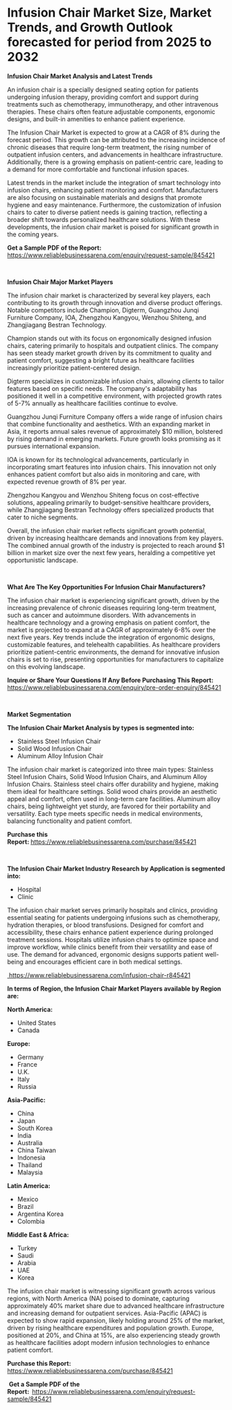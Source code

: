 <p><h1>Infusion Chair Market Size, Market Trends, and Growth Outlook forecasted for period from 2025 to 2032</h1></p><p><strong>Infusion Chair Market Analysis and Latest Trends</strong></p>
<p><p>An infusion chair is a specially designed seating option for patients undergoing infusion therapy, providing comfort and support during treatments such as chemotherapy, immunotherapy, and other intravenous therapies. These chairs often feature adjustable components, ergonomic designs, and built-in amenities to enhance patient experience.</p><p>The Infusion Chair Market is expected to grow at a CAGR of 8% during the forecast period. This growth can be attributed to the increasing incidence of chronic diseases that require long-term treatment, the rising number of outpatient infusion centers, and advancements in healthcare infrastructure. Additionally, there is a growing emphasis on patient-centric care, leading to a demand for more comfortable and functional infusion spaces.</p><p>Latest trends in the market include the integration of smart technology into infusion chairs, enhancing patient monitoring and comfort. Manufacturers are also focusing on sustainable materials and designs that promote hygiene and easy maintenance. Furthermore, the customization of infusion chairs to cater to diverse patient needs is gaining traction, reflecting a broader shift towards personalized healthcare solutions. With these developments, the infusion chair market is poised for significant growth in the coming years.</p></p>
<p><strong>Get a Sample PDF of the Report:&nbsp;</strong> <a href="https://www.reliablebusinessarena.com/enquiry/request-sample/845421?utm_campaign=2102&utm_medium=2&utm_source=Github&utm_content=ia&utm_term=13042025&utm_id=infusion-chair">https://www.reliablebusinessarena.com/enquiry/request-sample/845421</a></p>
<p>&nbsp;</p>
<p><strong>Infusion Chair Major Market Players</strong></p>
<p><p>The infusion chair market is characterized by several key players, each contributing to its growth through innovation and diverse product offerings. Notable competitors include Champion, Digterm, Guangzhou Junqi Furniture Company, IOA, Zhengzhou Kangyou, Wenzhou Shiteng, and Zhangjiagang Bestran Technology.</p><p>Champion stands out with its focus on ergonomically designed infusion chairs, catering primarily to hospitals and outpatient clinics. The company has seen steady market growth driven by its commitment to quality and patient comfort, suggesting a bright future as healthcare facilities increasingly prioritize patient-centered design.</p><p>Digterm specializes in customizable infusion chairs, allowing clients to tailor features based on specific needs. The company's adaptability has positioned it well in a competitive environment, with projected growth rates of 5-7% annually as healthcare facilities continue to evolve.</p><p>Guangzhou Junqi Furniture Company offers a wide range of infusion chairs that combine functionality and aesthetics. With an expanding market in Asia, it reports annual sales revenue of approximately $10 million, bolstered by rising demand in emerging markets. Future growth looks promising as it pursues international expansion.</p><p>IOA is known for its technological advancements, particularly in incorporating smart features into infusion chairs. This innovation not only enhances patient comfort but also aids in monitoring and care, with expected revenue growth of 8% per year.</p><p>Zhengzhou Kangyou and Wenzhou Shiteng focus on cost-effective solutions, appealing primarily to budget-sensitive healthcare providers, while Zhangjiagang Bestran Technology offers specialized products that cater to niche segments. </p><p>Overall, the infusion chair market reflects significant growth potential, driven by increasing healthcare demands and innovations from key players. The combined annual growth of the industry is projected to reach around $1 billion in market size over the next few years, heralding a competitive yet opportunistic landscape.</p></p>
<p>&nbsp;</p>
<p><strong>What Are The Key Opportunities For Infusion Chair Manufacturers?</strong></p>
<p><p>The infusion chair market is experiencing significant growth, driven by the increasing prevalence of chronic diseases requiring long-term treatment, such as cancer and autoimmune disorders. With advancements in healthcare technology and a growing emphasis on patient comfort, the market is projected to expand at a CAGR of approximately 6-8% over the next five years. Key trends include the integration of ergonomic designs, customizable features, and telehealth capabilities. As healthcare providers prioritize patient-centric environments, the demand for innovative infusion chairs is set to rise, presenting opportunities for manufacturers to capitalize on this evolving landscape.</p></p>
<p><strong>Inquire or Share Your Questions If Any Before Purchasing This Report:</strong> <a href="https://www.reliablebusinessarena.com/enquiry/pre-order-enquiry/845421?utm_campaign=2102&utm_medium=2&utm_source=Github&utm_content=ia&utm_term=13042025&utm_id=infusion-chair">https://www.reliablebusinessarena.com/enquiry/pre-order-enquiry/845421</a></p>
<p>&nbsp;</p>
<p><strong>Market Segmentation</strong></p>
<p><strong>The Infusion Chair Market Analysis by types is segmented into:</strong></p>
<p><ul><li>Stainless Steel Infusion Chair</li><li>Solid Wood Infusion Chair</li><li>Aluminum Alloy Infusion Chair</li></ul></p>
<p><p>The infusion chair market is categorized into three main types: Stainless Steel Infusion Chairs, Solid Wood Infusion Chairs, and Aluminum Alloy Infusion Chairs. Stainless steel chairs offer durability and hygiene, making them ideal for healthcare settings. Solid wood chairs provide an aesthetic appeal and comfort, often used in long-term care facilities. Aluminum alloy chairs, being lightweight yet sturdy, are favored for their portability and versatility. Each type meets specific needs in medical environments, balancing functionality and patient comfort.</p></p>
<p><strong>Purchase this Report:&nbsp;</strong><a href="https://www.reliablebusinessarena.com/purchase/845421?utm_campaign=2102&utm_medium=2&utm_source=Github&utm_content=ia&utm_term=13042025&utm_id=infusion-chair">https://www.reliablebusinessarena.com/purchase/845421</a></p>
<p>&nbsp;</p>
<p><strong>The Infusion Chair Market Industry Research by Application is segmented into:</strong></p>
<p><ul><li>Hospital</li><li>Clinic</li></ul></p>
<p><p>The infusion chair market serves primarily hospitals and clinics, providing essential seating for patients undergoing infusions such as chemotherapy, hydration therapies, or blood transfusions. Designed for comfort and accessibility, these chairs enhance patient experience during prolonged treatment sessions. Hospitals utilize infusion chairs to optimize space and improve workflow, while clinics benefit from their versatility and ease of use. The demand for advanced, ergonomic designs supports patient well-being and encourages efficient care in both medical settings.</p></p>
<p><a href="https://www.reliablebusinessarena.com/infusion-chair-r845421?utm_campaign=2102&utm_medium=2&utm_source=Github&utm_content=ia&utm_term=13042025&utm_id=infusion-chair">&nbsp;https://www.reliablebusinessarena.com/infusion-chair-r845421</a></p>
<p><strong>In terms of Region, the Infusion Chair Market Players available by Region are:</strong></p>
<p>
    <p> <strong> North America: </strong>
        <ul>
            <li>United States</li>
            <li>Canada</li>
        </ul>
        </p> 
    <p> <strong> Europe: </strong>
        <ul>
            <li>Germany</li>
            <li>France</li>
            <li>U.K.</li>
            <li>Italy</li>
            <li>Russia</li>
        </ul>
        </p> 
    <p> <strong> Asia-Pacific: </strong>
        <ul>
            <li>China</li>
            <li>Japan</li>
            <li>South Korea</li>
            <li>India</li>
            <li>Australia</li>
            <li>China Taiwan</li>
            <li>Indonesia</li>
            <li>Thailand</li>
            <li>Malaysia</li>
        </ul>
        </p> 
    <p> <strong> Latin America: </strong>
        <ul>
            <li>Mexico</li>
            <li>Brazil</li>
            <li>Argentina Korea</li>
            <li>Colombia</li>
        </ul>
        </p> 
    <p> <strong> Middle East & Africa: </strong>
        <ul>
            <li>Turkey</li>
            <li>Saudi</li>
            <li>Arabia</li>
            <li>UAE</li>
            <li>Korea</li>
        </ul>
    </p>
    </p>
<p><p>The infusion chair market is witnessing significant growth across various regions, with North America (NA) poised to dominate, capturing approximately 40% market share due to advanced healthcare infrastructure and increasing demand for outpatient services. Asia-Pacific (APAC) is expected to show rapid expansion, likely holding around 25% of the market, driven by rising healthcare expenditures and population growth. Europe, positioned at 20%, and China at 15%, are also experiencing steady growth as healthcare facilities adopt modern infusion technologies to enhance patient comfort.</p></p>
<p><strong>Purchase this Report: </strong><a href="https://www.reliablebusinessarena.com/purchase/845421?utm_campaign=2102&utm_medium=2&utm_source=Github&utm_content=ia&utm_term=13042025&utm_id=infusion-chair">https://www.reliablebusinessarena.com/purchase/845421</a></p>
<p>&nbsp;<strong>Get a Sample PDF of the Report:&nbsp;&nbsp;</strong><a href="https://www.reliablebusinessarena.com/enquiry/request-sample/845421?utm_campaign=2102&utm_medium=2&utm_source=Github&utm_content=ia&utm_term=13042025&utm_id=infusion-chair">https://www.reliablebusinessarena.com/enquiry/request-sample/845421</a></p>
<p><strong></strong></p>
<p><p></p><p></p><p></p></p>